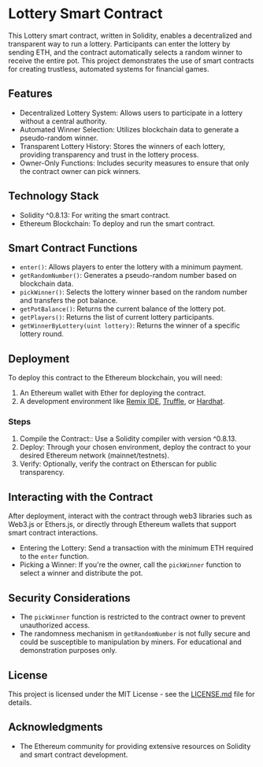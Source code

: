 # Lottery Smart Contract

This Lottery smart contract, written in Solidity, enables a decentralized and transparent way to run a lottery. Participants can enter the lottery by sending ETH, and the contract automatically selects a random winner to receive the entire pot. This project demonstrates the use of smart contracts for creating trustless, automated systems for financial games.

## Features

- Decentralized Lottery System: Allows users to participate in a lottery without a central authority.
- Automated Winner Selection: Utilizes blockchain data to generate a pseudo-random winner.
- Transparent Lottery History: Stores the winners of each lottery, providing transparency and trust in the lottery process.
- Owner-Only Functions: Includes security measures to ensure that only the contract owner can pick winners.

## Technology Stack

- Solidity ^0.8.13: For writing the smart contract.
- Ethereum Blockchain: To deploy and run the smart contract.

## Smart Contract Functions

- `enter()`: Allows players to enter the lottery with a minimum payment.
- `getRandomNumber()`: Generates a pseudo-random number based on blockchain data.
- `pickWinner()`: Selects the lottery winner based on the random number and transfers the pot balance.
- `getPotBalance()`: Returns the current balance of the lottery pot.
- `getPlayers()`: Returns the list of current lottery participants.
- `getWinnerByLottery(uint lottery)`: Returns the winner of a specific lottery round.

## Deployment

To deploy this contract to the Ethereum blockchain, you will need:

1. An Ethereum wallet with Ether for deploying the contract.
2. A development environment like [Remix IDE](https://remix.ethereum.org/), [Truffle](https://www.trufflesuite.com/), or [Hardhat](https://hardhat.org/).

### Steps

1. Compile the Contract:: Use a Solidity compiler with version ^0.8.13.
2. Deploy: Through your chosen environment, deploy the contract to your desired Ethereum network (mainnet/testnets).
3. Verify: Optionally, verify the contract on Etherscan for public transparency.

## Interacting with the Contract

After deployment, interact with the contract through web3 libraries such as Web3.js or Ethers.js, or directly through Ethereum wallets that support smart contract interactions.

- Entering the Lottery: Send a transaction with the minimum ETH required to the `enter` function.
- Picking a Winner: If you're the owner, call the `pickWinner` function to select a winner and distribute the pot.

## Security Considerations

- The `pickWinner` function is restricted to the contract owner to prevent unauthorized access.
- The randomness mechanism in `getRandomNumber` is not fully secure and could be susceptible to manipulation by miners. For educational and demonstration purposes only.

## License

This project is licensed under the MIT License - see the [LICENSE.md](LICENSE) file for details.

## Acknowledgments

- The Ethereum community for providing extensive resources on Solidity and smart contract development.